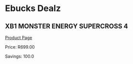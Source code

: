 
# Ebucks Dealz
## XB1 MONSTER ENERGY SUPERCROSS 4
[Product Page](https://www.ebucks.com/web/shop/productSelected.do?prodId=1149770759&catId=724351586)

Price: R699.00

Savings: 100.0


	